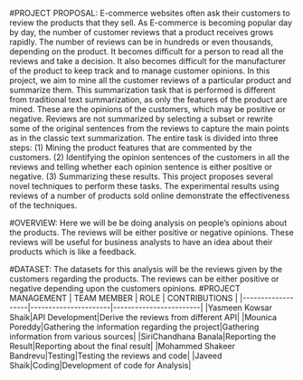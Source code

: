 #PROJECT PROPOSAL:
E-commerce websites often ask their customers to review the products that they sell. As E-commerce is becoming popular day by day, the number of customer reviews that a product receives grows rapidly. The number of reviews can be in hundreds or even thousands, depending on the product. It becomes difficult for a person to read all the reviews and take a decision. It also becomes difficult for the manufacturer of the product to keep track and to manage customer opinions. In this project, we aim to mine all the customer reviews of a particular product and summarize them. This summarization task that is performed is different from traditional text summarization, as only the features of the product are mined. These are the opinions of the customers, which may be positive or negative. Reviews are not summarized by selecting a subset or rewrite some of the original sentences from the reviews to capture the main points as in the classic text summarization. The entire task is divided into three steps:
 (1) Mining the product features that are commented by the customers.
(2) Identifying the opinion sentences of the customers in all the reviews and telling whether each opinion sentence is either positive or negative.
(3) Summarizing these results.
 This project proposes several novel techniques to perform these tasks. The experimental results using reviews of a number of products sold online demonstrate the effectiveness of the techniques.

#OVERVIEW: 
Here we will be be doing analysis on people’s opinions about the products. The reviews will be either positive or negative opinions. These reviews will be useful for business analysts to have an idea about their products which is like a feedback. 

#DATASET: 
The datasets for this analysis will be the reviews given by the customers regarding the products. The reviews can be either positive or negative depending upon the customers opinions.
#PROJECT MANAGEMENT
| TEAM MEMBER | ROLE | CONTRIBUTIONS |
|-------------------|----------------------|------------------------|
|Yasmeen Kowsar Shaik|API Development|Derive the reviews from different API|
|Mounica Poreddy|Gathering the information regarding the project|Gathering information from various sources|
|SiriChandhana Banala|Reporting the Result|Reporting about the final result|
|Mohammed Shakeer Bandrevu|Testing|Testing the reviews and code|
|Javeed Shaik|Coding|Development of code for Analysis|
